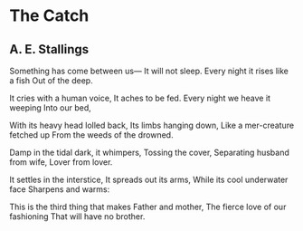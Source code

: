 # The Catch
## A. E. Stallings
Something has come between us—
It will not sleep.
Every night it rises like a fish
Out of the deep.

It cries with a human voice,
It aches to be fed.
Every night we heave it weeping
Into our bed,

With its heavy head lolled back,
Its limbs hanging down,
Like a mer-creature fetched up
From the weeds of the drowned.

Damp in the tidal dark, it whimpers,
Tossing the cover,
Separating husband from wife,
Lover from lover.

It settles in the interstice,
It spreads out its arms,
While its cool underwater face
Sharpens and warms:

This is the third thing that makes
Father and mother,
The fierce love of our fashioning
That will have no brother.